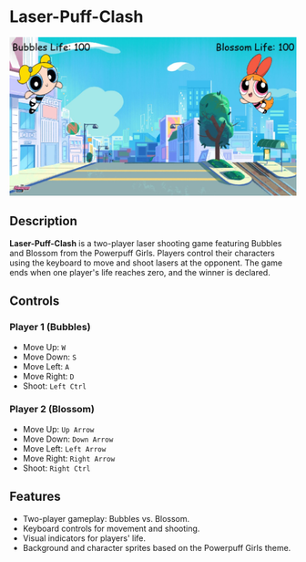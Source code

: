 # Laser-Puff-Clash
![Laser Puff Clash](assets/game-ss.jpg/)
## Description
**Laser-Puff-Clash** is a two-player laser shooting game featuring Bubbles and Blossom from the Powerpuff Girls. Players control their characters using the keyboard to move and shoot lasers at the opponent. The game ends when one player's life reaches zero, and the winner is declared.

## Controls
### Player 1 (Bubbles)
- Move Up: `W`
- Move Down: `S`
- Move Left: `A`
- Move Right: `D`
- Shoot: `Left Ctrl`

### Player 2 (Blossom)
- Move Up: `Up Arrow`
- Move Down: `Down Arrow`
- Move Left: `Left Arrow`
- Move Right: `Right Arrow`
- Shoot: `Right Ctrl`

## Features
- Two-player gameplay: Bubbles vs. Blossom.
- Keyboard controls for movement and shooting.
- Visual indicators for players' life.
- Background and character sprites based on the Powerpuff Girls theme.
